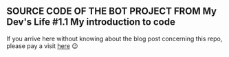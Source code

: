 ## SOURCE CODE OF THE BOT PROJECT FROM My Dev's Life #1.1 My introduction to code

If you arrive here without knowing about the blog post concerning this repo, please pay a visit [here]() 😉